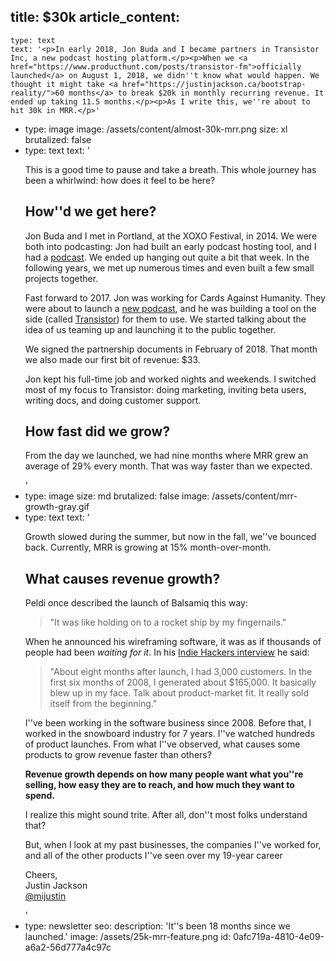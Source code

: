 title: $30k
article_content:
  -
    type: text
    text: '<p>In early 2018, Jon Buda and I became partners in Transistor Inc, a new podcast hosting platform.</p><p>When we <a href="https://www.producthunt.com/posts/transistor-fm">officially launched</a> on August 1, 2018, we didn''t know what would happen. We thought it might take <a href="https://justinjackson.ca/bootstrap-reality/">60 months</a> to break $20k in monthly recurring revenue. It ended up taking 11.5 months.</p><p>As I write this, we''re about to hit 30k in MRR.</p>'
  -
    type: image
    image: /assets/content/almost-30k-mrr.png
    size: xl
    brutalized: false
  -
    type: text
    text: '<p>This is a good time to pause and take a breath. This whole journey has been a whirlwind: how does it feel to be here?<br></p><h2>How''d we get here?</h2><p>Jon Buda and I met in Portland, at the XOXO Festival, in 2014. We were both into podcasting: Jon had built an early podcast hosting tool, and I had a <a href="https://www.productpeople.tv/">podcast</a>. We ended up hanging out quite a bit that week. In the following years, we met up numerous times and even built a few small projects together.</p><p>Fast forward to 2017. Jon was working for Cards Against Humanity. They were about to launch a <a href="https://www.thegoodnewspodcast.fm/">new podcast</a>, and he was building a tool on the side (called <a href="https://transistor.fm/?via=justin">Transistor</a>) for them to use. We started talking about the idea of us teaming up and launching it to the public together.</p><p>We signed the partnership documents in February of 2018. That month we also made our first bit of revenue: $33.</p><p>Jon kept his full-time job and worked nights and weekends. I switched most of my focus to Transistor: doing marketing, inviting beta users, writing docs, and doing customer support.</p><h2>How fast did we grow?</h2><p>From the day we launched, we had nine months where MRR grew an average of 29% every month. That was way faster than we expected.&nbsp;</p>'
  -
    type: image
    size: md
    brutalized: false
    image: /assets/content/mrr-growth-gray.gif
  -
    type: text
    text: '<p>Growth slowed during the summer, but now in the fall, we''ve bounced back. Currently, MRR is growing at 15% month-over-month.</p><h2>What causes revenue growth?</h2><p>Peldi once described the launch of Balsamiq this way:</p><blockquote><p>"It was like holding on to a rocket ship by my fingernails."</p></blockquote><p>When he announced his wireframing software, it was as if thousands of people had been <i>waiting for it</i>. In his <a href="https://www.indiehackers.com/podcast/085-peldi-guilizzoni-of-balsamiq">Indie Hackers interview</a> he said:</p><blockquote><p>"About eight months after launch, I had 3,000 customers. In the first six months of 2008, I generated about $165,000. It basically blew up in my face. Talk about product-market fit. It really sold itself from the beginning."</p></blockquote><p>I''ve been working in the software business since 2008. Before that, I worked in the snowboard industry for 7 years. I''ve watched hundreds of product launches. From what I''ve observed, what causes some products to grow revenue faster than others?</p><p><b>Revenue growth depends on how many people want what you''re selling, how easy they are to reach, and how much they want to spend.</b></p><p>I realize this might sound trite. After all, don''t most folks understand that?</p><p>But, when I look at my past businesses, the companies I''ve worked for, and all of the other products I''ve seen over my 19-year career</p><p>Cheers,<br>Justin Jackson<br><a href="https://twitter.com/mijustin">@mijustin</a></p>'
  -
    type: newsletter
seo:
  description: 'It''s been 18 months since we launched.'
  image: /assets/25k-mrr-feature.png
id: 0afc719a-4810-4e09-a6a2-56d777a4c97c
